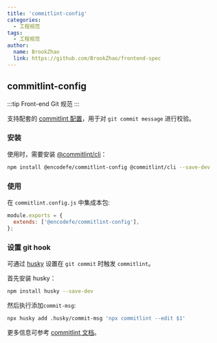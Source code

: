 ```yaml
---
title: 'commitlint-config'
categories:
  - 工程规范
tags:
  - 工程规范
author:
  name: BrookZhao
  link: https://github.com/BrookZhao/frontend-spec
---
```


## commitlint-config

:::tip
Front-end Git 规范
:::

支持配套的 [commitlint 配置](https://commitlint.js.org/#/concepts-shareable-config)，用于对 `git commit message` 进行校验。

### 安装

使用时，需要安装 [@commitlint/cli](https://www.npmjs.com/package/@commitlint/cli)：

```bash
npm install @encodefe/commitlint-config @commitlint/cli --save-dev
```

### 使用

在 `commitlint.config.js` 中集成本包:

```javascript
module.exports = {
  extends: ['@encodefe/commitlint-config'],
};
```

### 设置 git hook

可通过 [husky](https://www.npmjs.com/package/husky) 设置在 `git commit` 时触发 `commitlint`。

首先安装 husky：

```bash
npm install husky --save-dev
```

然后执行添加`commit-msg`:

```bash
npx husky add .husky/commit-msg 'npx commitlint --edit $1'
```

更多信息可参考 [commitlint 文档](https://commitlint.js.org/#/guides-local-setup?id=install-husky)。
